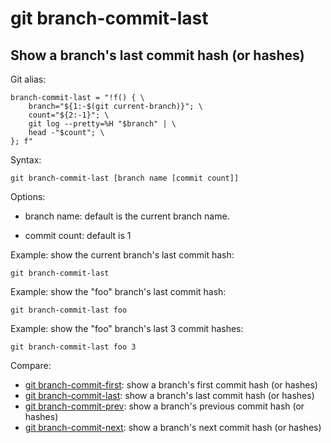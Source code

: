 # git branch-commit-last

## Show a branch's last commit hash (or hashes)

Git alias:

```git
branch-commit-last = "!f() { \
    branch="${1:-$(git current-branch)}"; \
    count="${2:-1}"; \
    git log --pretty=%H "$branch" | \
    head -"$count"; \
}; f"
```

Syntax:

```shell
git branch-commit-last [branch name [commit count]]
```

Options:

  * branch name: default is the current branch name.

  * commit count: default is 1

Example: show the current branch's last commit hash:

```shell
git branch-commit-last
```

Example: show the "foo" branch's last commit hash:

```shell
git branch-commit-last foo
```

Example: show the "foo" branch's last 3 commit hashes:

```shell
git branch-commit-last foo 3
```

Compare:

* [git branch-commit-first](../git-branch-commit-first): show a branch's first commit hash (or hashes)
* [git branch-commit-last](../git-branch-commit-last): show a branch's last commit hash (or hashes)
* [git branch-commit-prev](../git-branch-commit-prev): show a branch's previous commit hash (or hashes)
* [git branch-commit-next](../git-branch-commit-next): show a branch's next commit hash (or hashes)
